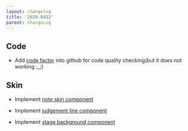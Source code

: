 ```yaml
---
layout: changelog
title: '2020.0412'
parent: ChangeLog
---
```


## Code

- Add [code factor](https://www.codefactor.io/dashboard) into github for code quality checking(but it does not working ;_;)

## Skin 

 - Implement [note skin component](https://github.com/osu-Karaoke/osu-Karaoke/pull/51)
 
 - Implement [judgement line component](https://github.com/osu-Karaoke/osu-Karaoke/pull/54)

 - Implement [stage background component](https://github.com/osu-Karaoke/osu-Karaoke/pull/55)

